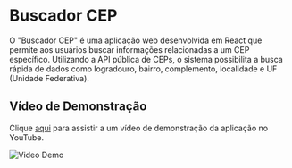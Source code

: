 # Buscador CEP

O "Buscador CEP" é uma aplicação web desenvolvida em React que permite aos usuários buscar informações relacionadas a um CEP específico. Utilizando a API pública de CEPs, o sistema possibilita a busca rápida de dados como logradouro, bairro, complemento, localidade e UF (Unidade Federativa).

## Vídeo de Demonstração

Clique [aqui](https://youtu.be/0xh2YqjQOHQ) para assistir a um vídeo de demonstração da aplicação no YouTube.

![Video Demo](https://img.youtube.com/vi/0xh2YqjQOHQ/0.jpg)

